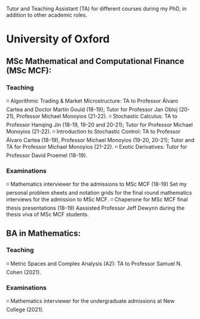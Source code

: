 Tutor and Teaching Assistant (TA) for different courses during my PhD, in addition to other academic roles.

# University of Oxford

## MSc Mathematical and Computational Finance (MSc MCF):
### Teaching 
◽ Algorithmic Trading & Market Microstructure: TA to Professor Álvaro Cartea and Doctor Martin Gould (18-19); Tutor for Professor Jan Obloj (20-21), Professor Michael Monoyios (21-22).
◽ Stochastic Calculus: TA to Professor Hanqing Jin (18-19, 19-20 and 20-21); Tutor for Professor Michael Monoyios (21-22).
◽ Introduction to Stochastic Control: TA to Professor Álvaro Cartea (18-19), Professor Michael Monoyios (19-20, 20-21); Tutor and TA for Professor Michael Monoyios (21-22).
◽ Exotic Derivatives: Tutor for Professor David Proemel (18-19).
### Examinations
◽ Mathematics interviewer for the admissions to MSc MCF (18-19)
Set my personal problem sheets and notation grids for the final round mathematics interviews for the admission to MSc MCF.
◽ Chaperone for MSc MCF final thesis presentations (18-19)
Aassisted Professor Jeff Dewynn during the thesis viva of MSc MCF students.

## BA in Mathematics:
### Teaching
◽ Metric Spaces and Complex Analysis (A2): TA to Professor Samuel N. Cohen (2021).
### Examinations
◽ Mathematics interviewer for the undergraduate admissions at New College (2021).
